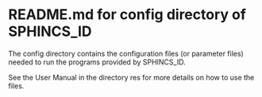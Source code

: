 # README.md for config directory of SPHINCS_ID

The config directory contains the configuration files (or parameter files) needed to run the programs provided by SPHINCS_ID.

See the User Manual in the directory res for more details on how to use the files.
